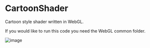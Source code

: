 # CartoonShader

Cartoon style shader written in WebGL.

If you would like to run this code you need the WebGL common folder.

![image](https://user-images.githubusercontent.com/46460204/84714763-9a4f2c80-af3c-11ea-99b5-102cf73d14d9.png)
